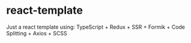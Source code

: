 # react-template
Just a react template using: TypeScript + Redux + SSR + Formik + Code Splitting + Axios + SCSS
